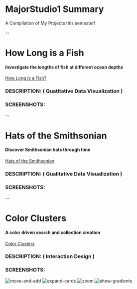 # MajorStudio1 Summary
A Compilation of My Projects this semester!

-- 
# How Long is a Fish
#### Investigate the lengths of fish at different ocean depths
[How Long is a Fish?](https://chuik633.github.io/major-studio1-code-chuik633/)

### DESCRIPTION: ( Quatitative Data Visualization )


### SCREENSHOTS: 



-- 
# Hats of the Smithsonian
#### Discover Smithsonian hats through time
[Hats of the Smithsonian](https://chuik633.github.io/QualitativeDataVizProject/)

### DESCRIPTION: ( Qualitative Data Visualization )


### SCREENSHOTS: 



-- 
# Color Clusters
#### A color driven search and collection creation
[Color Clusters](https://chuik633.github.io/ColorSearch/)

### DESCRIPTION:  ( Interaction Design )


### SCREENSHOTS: 
![move-and-add](https://github.com/user-attachments/assets/08099fca-6dca-4476-8f93-ac6080da05d2)
![expand-cards](https://github.com/user-attachments/assets/2564980e-d1ff-4e14-9427-738476f2785d)
![zoom](https://github.com/user-attachments/assets/a88852ea-81f9-404f-b331-629fb5edc0c3)
![show-gradients](https://github.com/user-attachments/assets/374735a1-0b32-4e71-a3b5-84d92d08571c)

